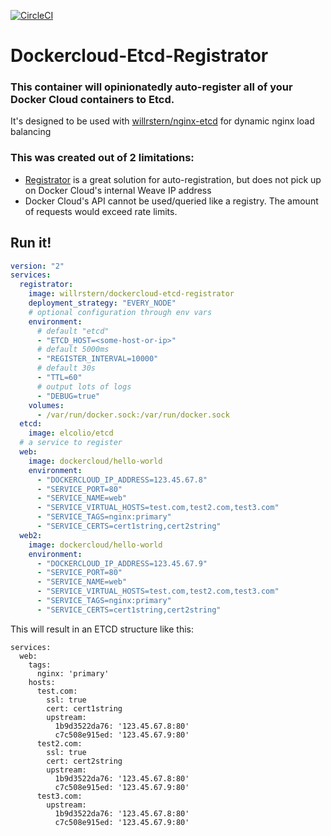 [![CircleCI](https://circleci.com/gh/willrstern/dockercloud-etcd-registrator/tree/master.svg?style=shield)](https://circleci.com/gh/willrstern/dockercloud-etcd-registrator/tree/master)
# Dockercloud-Etcd-Registrator

### This container will opinionatedly auto-register all of your Docker Cloud containers to Etcd.
It's designed to be used with [willrstern/nginx-etcd](https://github.com/willrstern/docker-cloud-nginx-load-balancing) for dynamic nginx load balancing

### This was created out of 2 limitations:
- [Registrator](https://github.com/gliderlabs/registrator) is a great solution for auto-registration, but does not pick up on Docker Cloud's internal Weave IP address
- Docker Cloud's API cannot be used/queried like a registry.  The amount of requests would exceed rate limits.

## Run it!
```yaml
version: "2"
services:
  registrator:
    image: willrstern/dockercloud-etcd-registrator
    deployment_strategy: "EVERY_NODE"
    # optional configuration through env vars
    environment:
      # default "etcd"
      - "ETCD_HOST=<some-host-or-ip>"
      # default 5000ms
      - "REGISTER_INTERVAL=10000"
      # default 30s
      - "TTL=60"
      # output lots of logs
      - "DEBUG=true"
    volumes:
      - /var/run/docker.sock:/var/run/docker.sock
  etcd:
    image: elcolio/etcd
  # a service to register
  web:
    image: dockercloud/hello-world
    environment:
      - "DOCKERCLOUD_IP_ADDRESS=123.45.67.8"
      - "SERVICE_PORT=80"
      - "SERVICE_NAME=web"
      - "SERVICE_VIRTUAL_HOSTS=test.com,test2.com,test3.com"
      - "SERVICE_TAGS=nginx:primary"
      - "SERVICE_CERTS=cert1string,cert2string"
  web2:
    image: dockercloud/hello-world
    environment:
      - "DOCKERCLOUD_IP_ADDRESS=123.45.67.9"
      - "SERVICE_PORT=80"
      - "SERVICE_NAME=web"
      - "SERVICE_VIRTUAL_HOSTS=test.com,test2.com,test3.com"
      - "SERVICE_TAGS=nginx:primary"
      - "SERVICE_CERTS=cert1string,cert2string"
```

This will result in an ETCD structure like this:

```
services:
  web:
    tags:
      nginx: 'primary'
    hosts:
      test.com:
        ssl: true
        cert: cert1string
        upstream:
          1b9d3522da76: '123.45.67.8:80'
          c7c508e915ed: '123.45.67.9:80'
      test2.com:
        ssl: true
        cert: cert2string
        upstream:
          1b9d3522da76: '123.45.67.8:80'
          c7c508e915ed: '123.45.67.9:80'
      test3.com:
        upstream:
          1b9d3522da76: '123.45.67.8:80'
          c7c508e915ed: '123.45.67.9:80'
```





